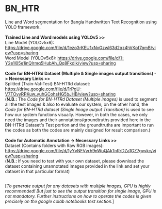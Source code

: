 # BN_HTR
Line and Word segmentation for Bangla Handwritten Text Recognition using YOLO framework.<br/><br/>
**Trained Line and Word models using YOLOv5 >>**<br/>
Line Model (YOLOv5x6): https://drive.google.com/file/d/1ezo3rKEU1xNvGzwl63d2qz4hVKof7qmB/view?usp=sharing <br/>
Word Model (YOLOv5x6): https://drive.google.com/file/d/1-Y2e1l05e1inQIrmq5HubAh_Qq8Fkdik/view?usp=sharing <br/><br/>
**Code for BN-HTRd Dataset (Multiple & Single images output transitions) -> Necessary Links >>**<br/>
Splitted (Train-Val-Test) BN-HTRd dataset: https://drive.google.com/file/d/1rPgU-V7TOvyRPKuw_yuhGCohsHG5bJHB/view?usp=sharing<br/>
(**N.B.:** The *Code for BN-HTRd Dataset (Multiple images)* is used to segment all the test images & also to evaluate our system, on the other hand, the *Code for BN-HTRd dataset (Single Image output Transition)* is used to see how our system functions visually. However, in both the cases, we only need the images and their annotations/groundtruths provided here in the BN-HTRd Dataset's Test portion and the groundtruths are important to run the codes as both the codes are mainly designed for result comparison.)<br/><br/>
**Code for Automatic Annotation -> Necessary Links >>**<br/>
Dataset (Contains folders with Raw RGB images): https://drive.google.com/file/d/1yYvNFVyrh9nWuQAkTnRrDZa1GZ7gvvkc/view?usp=sharing<br/>
(**N.B.:** If you need to test with your own dataset, please download the dataset containing unannotated images provided in the link and set your dataset in that particular format)<br/><br/>

[*To generate output for any datasets with multiple images, GPU is highly recommended! But just to see the output transition for single image, GPU is not mandatory. Further instructions on how to operate the codes is given precisely on the google colab notebooks text section.*]

